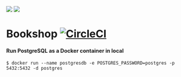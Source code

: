<a alt="Java">
    <img src="https://img.shields.io/badge/Java-v1.8-orange.svg" />
</a>
<a alt="Spring Boot">
    <img src="https://img.shields.io/badge/Spring%20Boot-v2.5.4-brightgreen.svg" />
</a>

# Bookshop [![CircleCI](https://circleci.com/gh/abhinav-nath/bookshop/tree/master.svg?style=svg)](https://circleci.com/gh/abhinav-nath/bookshop/tree/master)

#### Run PostgreSQL as a Docker container in local

```
$ docker run --name postgresdb -e POSTGRES_PASSWORD=postgres -p 5432:5432 -d postgres
```